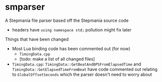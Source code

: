 # smparser
 A Stepmania file parser based off the Stepmania source code

 * headers have `using namespace std;` pollution might fix later

Things that have been changed
 * Most Lua binding code has been commented out (for now)
   * `TimingData.cpp`
   * [todo: make a list of all changed files]
 * `TimingData.cpp`: `TimingData::GetBeatAndBPSFromElapsedTime` and `TimingData::GetElapsedTimeFromBeat` have code commented out relating to `GlobalOffsetSeconds` which the parser doesn't need to worry about